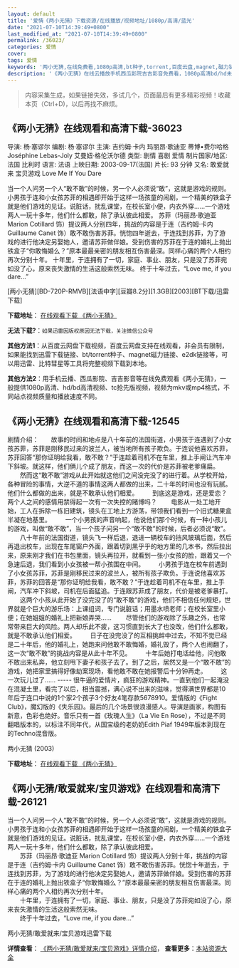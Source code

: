 ```yaml
---
layout: default
title: '爱情《两小无猜》下载资源/在线播放/视频地址/1080p/高清/蓝光'
date: "2021-07-10T14:39:49+0800"
last_modified_at: "2021-07-10T14:39:49+0800"
permalink: /36023/
categories: 爱情
cover:
tags: 爱情
keywords: '两小无猜,在线免费看,1080p高清,bt种子,torrent,百度云盘,magnet,磁力链,迅雷下载资源'
description: '《两小无猜》在线云播放手机西瓜影院吉吉影音免费看，1080p高清bd/hd未删减完整版和tc抢先枪版，mkv/mp4格式，附带bt/torrent种子、magnet/磁力链、百度云盘、网盘资源迅雷下载链接'
---
```


>内容采集生成，如果链接失效，多试几个，页面最后有更多精彩视频！收藏本页（Ctrl+D)，以后再找不麻烦。


## 《两小无猜》在线观看和高清下载-36023

导演: 杨·塞谬尔 编剧: 杨·塞谬尔 主演: 吉约姆·卡内 玛丽昂·歌迪亚 蒂博•费尔哈格 Joséphine Lebas-Joly 艾曼妞·格伦沃尔德 类型: 剧情 喜剧 爱情 制片国家/地区: 法国 比利时 语言: 法语 上映日期: 2003-09-17(法国) 片长: 93 分钟 又名: 敢爱就来 宝贝游戏 Love Me If You Dare

当一个人问另一个人“敢不敢”的时候，另一个人必须说“敢”，这就是游戏的规则。小男孩于连和小女孩苏菲的相遇即开始于这样一场孩童的闹剧，一个精美的铁盒子就是他们游戏的见证。说脏话，扰乱课堂，在校长室小便，内衣外穿……一个游戏两人一玩十多年，他们什么都敢，除了承认彼此相爱。 苏菲（玛丽昂·歌迪亚 Marion Cotillard 饰）提议两人分别四年，挑战的内容是于连（吉约姆·卡内 Guillaume Canet 饰）敢不敢伤害苏菲。恍惚四年逝去，于连找到苏菲，为了游戏的进行他决定另娶她人，邀请苏菲做伴娘。受到伤害的苏菲在于连的婚礼上抛出铁盒子“你敢悔婚么？”原本最最亲密的朋友相互伤害最深。同样心痛的两个人相约再次分别十年。 十年里，于连拥有了一切，家庭、事业、朋友，只是没了苏菲宛如没了心，原来丧失激情的生活这般索然无味。 终于十年过去，“Love me, if you dare…”


[两小无猜][BD-720P-RMVB][法语中字][豆瓣8.2分][1.3GB][2003][BT下载/迅雷下载]

**下载地址**： [在线观看下载 《两小无猜》](https://www.btdx8.com/torrent/jeux_denfants_2003.html) 


**无法下载?**：`如果迅雷因版权原因无法下载，关注微信公众号 `

**其他方法1**：从百度云网盘下载视频，百度云网盘支持在线观看，非会员有限制，如果能找到迅雷下载链接、bt/torrent种子、magnet磁力链接、e2dk链接等，可以用迅雷、比特彗星等工具将完整视频下载到本地。

**其他方法2**：用手机云播、西瓜影院、吉吉影音等在线免费观看《两小无猜》，一般提供1080p高清、hd/bd高清视频、tc抢先版视频，视频为mkv或mp4格式，不同站点视频质量和播放速度不同。


## 《两小无猜》在线观看和高清下载-12545

剧情介绍：　　故事的时间和地点是八十年前的法国街道，小男孩于连遇到了小女孩苏菲，苏菲是刚移民过来的波兰人，被当地所有孩子欺负。于连说他喜欢苏菲，苏菲回答“那你证明给我看，敢不敢？”于连趁着司机不在车里，推上手闸让汽车冲下斜坡。就这样，他们俩儿个成了朋友，而这一次的代价是苏菲被老爹痛扁。 　　然而这“敢不敢”游戏从此开始就这他们之间没完没了的进行着。从学校开始，各种冒险的事情，大逆不道的事情这两人都做的出来，二十年的时间也没有玩腻。他们什么都做的出来，就是不敢承认他们相爱。 　　到底这是游戏，还是爱恋？两个人之间的感情用禁得起一次有一次失控的赌博吗？ 　　电影从一处工地开始，工人在拆除一栋旧建筑，镜头在工地上方游荡，带领我们看到一个旧式糖果盒半凝在地基里。 　　一个小男孩的声音响起，他说他们那个时候，有一种小孩儿的游戏，叫做“敢不敢”，当一个孩子问另一个“敢不敢”的时候，后者必须说“敢”。 　　八十年前的法国街道，镜头飞一样后退，退进一辆校车的挡风玻璃后面，然后再退出校车，出现在车尾窗户外面，跟着切到黑乎乎的地方里的几本书，然后拉出来，原来刚才我们在书包里面，镜头再拉开，就看到一张小女孩的脸，跟着又一个急速后退，我们看到小女孩被一帮小孩围在中间。 　　小男孩于连在校车前遇到了小女孩苏菲，苏菲是刚移民过来的波兰人，被所有孩子欺负。于连说他喜欢苏菲，苏菲的回答是“那你证明给我看，敢不敢？”于连趁着司机不在车里，推上手闸，汽车冲下斜坡，司机在后面猛追。于连跟苏菲成了朋友，代价是被老爹暴打。 　　这两个小孩从此开始了没完没了的“敢不敢”的游戏，他们不相信任何规矩，世界就是个巨大的游乐场：上课组词，专门说脏话；用墨水喷老师；在校长室里小便；在她姐姐的婚礼上把新娘弄哭…… 　　尽管他们的游戏除了乐趣之外，也常常带来巨大的风险。两人却乐此不疲，这习惯直到长大了也没改，他们什么都敢，就是不敢承认他们相爱。 　　日子在没完没了的互相挑衅中过去，不知不觉已经是二十年后，他的婚礼上，她跑来问他敢不敢悔婚，婚礼毁了，两个人也闹翻了，这一次“敢不敢”的挑战内容是从此十年不见。 　　十年后她打电话给他，问他敢不敢出来私奔，他立刻甩下妻子和孩子去了。到了之后，居然又是一个“敢不敢”的游戏，她把家里搞得好像劫案现场，看他敢不敢在她报警后十分钟再走。 　　这一次玩儿过了…… ----- 很牛逼的爱情片，疯狂的游戏精神。一直到他们一起淹没在混凝土里，看完了以后，相当震撼，满心说不出来的滋味，觉得满世界都是10年后于连口中说的1个家2个孩子3个好友4笔存款5678910。爱情版的《Fight Club》，魔幻版的《失乐园》。最后的几个场景很浪漫感人。导演是画家，构图有新意，色彩也绝好。音乐只有一首《玫瑰人生》（La Vie En Rose），不过是不同翻唱版本的，以标注不同年代，从国宝级的老奶奶Edith Piaf 1949年版本到现在的Techno混音版。


两小无猜 (2003)

**下载地址**： [在线观看下载 《两小无猜》](https://www.btbtdy.me/btdy/dy6813.html) 


## 《两小无猜/敢爱就来/宝贝游戏》在线观看和高清下载-26121

当一个人问另一个人“敢不敢&rdquo;的时候，另一个人必须说&ldquo;敢&rdquo;，这就是游戏的规则。小男孩于连和小女孩苏菲的相遇即开始于这样一场孩童的闹剧，一个精美的铁盒子就是他们游戏的见证。说脏话，扰乱课堂，在校长室小便，内衣外穿&hellip;…一个游戏两人一玩十多年，他们什么都敢，除了承认彼此相爱。<br />　　苏菲（玛丽昂·歌迪亚 Marion Cotillard 饰）提议两人分别十年，挑战的内容是于连（吉约姆&middot;卡内 Guillaume Canet 饰）敢不敢伤害苏菲。恍惚十年逝去，于连找到苏菲，为了游戏的进行他决定另娶她人，邀请苏菲做伴娘。受到伤害的苏菲在于连的婚礼上抛出铁盒子“你敢悔婚么？”原本最最亲密的朋友相互伤害最深。同样心痛的两个人相约再次分别十年。<br />　　十年里，于连拥有了一切，家庭、事业、朋友，只是没了苏菲宛如没了心，原来丧失激情的生活这般索然无味。<br />　　终于十年过去，&ldquo;Love me, if you dare…”


两小无猜/敢爱就来/宝贝游戏迅雷下载

**详情查看**： [《两小无猜/敢爱就来/宝贝游戏》详情介绍](/movie/26121/)， **查看更多**：[本站资源大全](/movie/t/all/)

